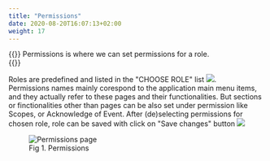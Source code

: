 ```yaml
---
title: "Permissions"
date: 2020-08-20T16:07:13+02:00
weight: 17
---
```


{{<lead>}}
Permissions is where we can set permissions for a role. <br />
{{</lead>}}

Roles are predefined and listed in the "CHOOSE ROLE" list <img src="/choose_role_list.png" >. <br/>
Permissions names mainly corespond to the application main menu items, and they actually refer to these pages and their functionalities. But sections or finctionalities other than pages can be also set under permission like Scopes, or Acknowledge of Event. After (de)selecting permissions for chosen role, role can be saved with click on "Save changes" button <img src="/save_changes_button.png" >
<figure class="image_container">
    <img class="center_image" src="/permissions.png" alt="Permissions page">
    <figcaption>Fig 1. Permissions</figcaption>
</figure>